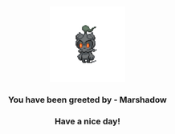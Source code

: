 <p align="center">
            <img src="https://raw.githubusercontent.com/PokeAPI/sprites/master/sprites/pokemon/802.png" width="150" height="150">
          </p>
          <h3 align="center">You have been greeted by - <b>Marshadow</b></h3>
          <h3 align="center">Have a nice day!</h3>
        